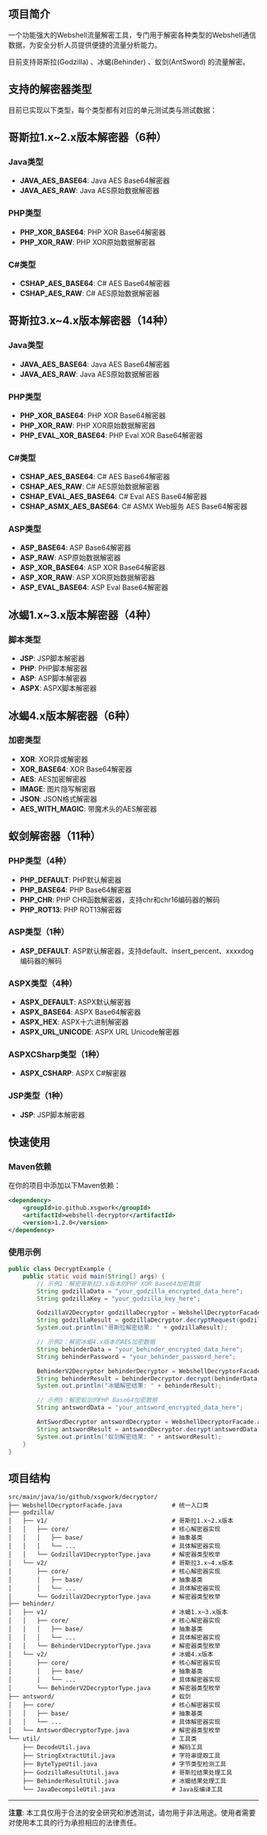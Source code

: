 ## 项目简介

一个功能强大的Webshell流量解密工具，专门用于解密各种类型的Webshell通信数据，为安全分析人员提供便捷的流量分析能力。

目前支持哥斯拉(Godzilla) 、冰蝎(Behinder) 、蚁剑(AntSword) 的流量解密。

## 支持的解密器类型

目前已实现以下类型，每个类型都有对应的单元测试类与测试数据：

## 哥斯拉1.x~2.x版本解密器（6种）

### Java类型
- **JAVA_AES_BASE64**: Java AES Base64解密器
- **JAVA_AES_RAW**: Java AES原始数据解密器

### PHP类型
- **PHP_XOR_BASE64**: PHP XOR Base64解密器
- **PHP_XOR_RAW**: PHP XOR原始数据解密器

### C#类型
- **CSHAP_AES_BASE64**: C# AES Base64解密器
- **CSHAP_AES_RAW**: C# AES原始数据解密器

## 哥斯拉3.x~4.x版本解密器（14种）

### Java类型
- **JAVA_AES_BASE64**: Java AES Base64解密器
- **JAVA_AES_RAW**: Java AES原始数据解密器

### PHP类型
- **PHP_XOR_BASE64**: PHP XOR Base64解密器
- **PHP_XOR_RAW**: PHP XOR原始数据解密器
- **PHP_EVAL_XOR_BASE64**: PHP Eval XOR Base64解密器

### C#类型
- **CSHAP_AES_BASE64**: C# AES Base64解密器
- **CSHAP_AES_RAW**: C# AES原始数据解密器
- **CSHAP_EVAL_AES_BASE64**: C# Eval AES Base64解密器
- **CSHAP_ASMX_AES_BASE64**: C# ASMX Web服务 AES Base64解密器

### ASP类型
- **ASP_BASE64**: ASP Base64解密器
- **ASP_RAW**: ASP原始数据解密器
- **ASP_XOR_BASE64**: ASP XOR Base64解密器
- **ASP_XOR_RAW**: ASP XOR原始数据解密器
- **ASP_EVAL_BASE64**: ASP Eval Base64解密器

## 冰蝎1.x~3.x版本解密器（4种）

### 脚本类型
- **JSP**: JSP脚本解密器
- **PHP**: PHP脚本解密器
- **ASP**: ASP脚本解密器
- **ASPX**: ASPX脚本解密器

## 冰蝎4.x版本解密器（6种）

### 加密类型
- **XOR**: XOR异或解密器
- **XOR_BASE64**: XOR Base64解密器
- **AES**: AES加密解密器
- **IMAGE**: 图片隐写解密器
- **JSON**: JSON格式解密器
- **AES_WITH_MAGIC**: 带魔术头的AES解密器

## 蚁剑解密器（11种）

### PHP类型（4种）
- **PHP_DEFAULT**: PHP默认解密器
- **PHP_BASE64**: PHP Base64解密器
- **PHP_CHR**: PHP CHR函数解密器，支持chr和chr16编码器的解码
- **PHP_ROT13**: PHP ROT13解密器

### ASP类型（1种）
- **ASP_DEFAULT**: ASP默认解密器，支持default、insert_percent、xxxxdog编码器的解码

### ASPX类型（4种）
- **ASPX_DEFAULT**: ASPX默认解密器
- **ASPX_BASE64**: ASPX Base64解密器
- **ASPX_HEX**: ASPX十六进制解密器
- **ASPX_URL_UNICODE**: ASPX URL Unicode解密器

### ASPXCSharp类型（1种）
- **ASPX_CSHARP**: ASPX C#解密器

### JSP类型（1种）
- **JSP**: JSP脚本解密器

## 快速使用

### Maven依赖

在你的项目中添加以下Maven依赖：

```xml
<dependency>
    <groupId>io.github.xsgwork</groupId>
    <artifactId>webshell-decryptor</artifactId>
    <version>1.2.0</version>
</dependency>
```

### 使用示例

```java
public class DecryptExample {
    public static void main(String[] args) {
        // 示例1：解密哥斯拉3.x版本的PHP XOR Base64加密数据
        String godzillaData = "your_godzilla_encrypted_data_here";
        String godzillaKey = "your_godzilla_key_here";

        GodzillaV2Decryptor godzillaDecryptor = WebshellDecryptorFacade.godzillaV2(GodzillaV2DecryptorType.PHP_XOR_BASE64);
        String godzillaResult = godzillaDecryptor.decryptRequest(godzillaData, godzillaKey);
        System.out.println("哥斯拉解密结果: " + godzillaResult);

        // 示例2：解密冰蝎4.x版本的AES加密数据
        String behinderData = "your_behinder_encrypted_data_here";
        String behinderPassword = "your_behinder_password_here";

        BehinderV2Decryptor behinderDecryptor = WebshellDecryptorFacade.behinderV2(BehinderV2DecryptorType.AES);
        String behinderResult = behinderDecryptor.decrypt(behinderData, behinderPassword);
        System.out.println("冰蝎解密结果: " + behinderResult);

        // 示例3：解密蚁剑的PHP Base64加密数据
        String antswordData = "your_antsword_encrypted_data_here";

        AntSwordDecryptor antswordDecryptor = WebshellDecryptorFacade.antsword(AntSwordDecryptorType.PHP_BASE64);
        String antswordResult = antswordDecryptor.decrypt(antswordData);
        System.out.println("蚁剑解密结果: " + antswordResult);
    }
}
```

## 项目结构

```
src/main/java/io/github/xsgwork/decryptor/
├── WebshellDecryptorFacade.java              # 统一入口类
├── godzilla/
│   ├── v1/                                   # 哥斯拉1.x~2.x版本
│   │   ├── core/                             # 核心解密器实现
│   │   │   ├── base/                         # 抽象基类
│   │   │   └── ...                           # 具体解密器实现
│   │   └── GodzillaV1DecryptorType.java      # 解密器类型枚举
│   └── v2/                                   # 哥斯拉3.x~4.x版本
│       ├── core/                             # 核心解密器实现
│       │   ├── base/                         # 抽象基类
│       │   └── ...                           # 具体解密器实现
│       └── GodzillaV2DecryptorType.java      # 解密器类型枚举
├── behinder/
│   ├── v1/                                   # 冰蝎1.x~3.x版本
│   │   ├── core/                             # 核心解密器实现
│   │   │   ├── base/                         # 抽象基类
│   │   │   └── ...                           # 具体解密器实现
│   │   └── BehinderV1DecryptorType.java      # 解密器类型枚举
│   └── v2/                                   # 冰蝎4.x版本
│       ├── core/                             # 核心解密器实现
│       │   ├── base/                         # 抽象基类
│       │   └── ...                           # 具体解密器实现
│       └── BehinderV2DecryptorType.java      # 解密器类型枚举
├── antsword/                                 # 蚁剑
│   ├── core/                                 # 核心解密器实现
│   │   ├── base/                             # 抽象基类
│   │   └── ...                               # 具体解密器实现
│   └── AntswordDecryptorType.java            # 解密器类型枚举
└── util/                                     # 工具类
    ├── DecodeUtil.java                       # 解码工具
    ├── StringExtractUtil.java                # 字符串提取工具
    ├── ByteTypeUtil.java                     # 字节类型检测工具
    ├── GodzillaResultUtil.java               # 哥斯拉结果处理工具
    ├── BehinderResultUtil.java               # 冰蝎结果处理工具
    └── JavaDecompileUtil.java                # Java反编译工具
```
---

**注意**: 本工具仅用于合法的安全研究和渗透测试，请勿用于非法用途。使用者需要对使用本工具的行为承担相应的法律责任。
